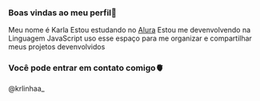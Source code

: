 ### Boas vindas ao meu perfil🖤

Meu nome é Karla
Estou estudando no [Alura](https://www.alura.com.br)
Estou me devenvolvendo na Linguagem JavaScript
uso esse espaço para me organizar e compartilhar meus projetos devenvolvidos 





### Você pode entrar em contato comigo🫀

@krlinhaa_
